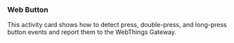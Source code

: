 ### Web Button

This activity card shows how to detect press, double-press, and long-press
button events and report them to the WebThings Gateway.

